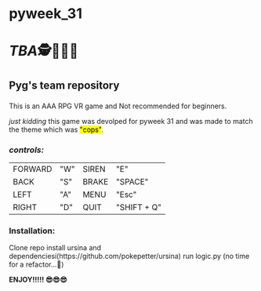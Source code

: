 # pyweek_31
<!DOCTYPE html PUBLIC "-//W3C//DTD XHTML 1.0 Transitional//EN" "http://www.w3.org/TR/xhtml1/DTD/xhtml1-transitional.dtd">
<html xmlns="http://www.w3.org/1999/xhtml">
</head>
<body>
<h1><strong><em class="detail">T</em><em class="name">B</em><em class = "something">A</em>🕵👮🕵️‍♀️</h1></strong>

<h2><p>Pyg's team repository</h2>

This is an AAA RPG VR game and Not recommended for beginners.

<em class = "something ">just kidding </em>this game was devolped for pyweek 31 and was made to match the theme which was <mark> "cops"</mark>.</br>

<h3> <em class = "detail">controls: </h3></em>
<table style="width:100%">
    
  <tr>
  <em>
    <td>FORWARD</td>
    <td>"W"</td>
    <td>SIREN</td>
    <td>"E"</td>
    </em>  
  </tr>
  <tr>
    <td>BACK</td>
    <td>"S"</td>
    <td>BRAKE</td>
    <td>"SPACE"</td>
  </tr>
  <tr>
    <td>LEFT</td>
    <td>"A"</td>
    <td>MENU</td>
    <td>"Esc"</td>
  </tr>
  <tr>
    <td>RIGHT</td>
    <td>"D"</td>
    <td>QUIT</td>
    <td>"SHIFT + Q"</td>
  </tr>
</table>

<p>
<p>
<p>
</p>

<h3>Installation:</h3>
Clone repo
install ursina and dependenciesi(https://github.com/pokepetter/ursina)
run logic.py (no time for a refactor...😬)

<strong>ENJOY!!!!! 😎😎😎</strong></p>
</body>
</html>
